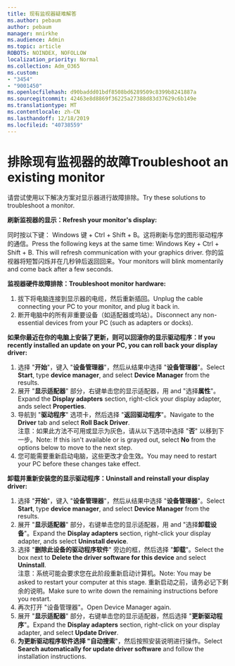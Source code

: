 ```yaml
---
title: 现有监视器疑难解答
ms.author: pebaum
author: pebaum
manager: mnirkhe
ms.audience: Admin
ms.topic: article
ROBOTS: NOINDEX, NOFOLLOW
localization_priority: Normal
ms.collection: Adm_O365
ms.custom:
- "3454"
- "9001450"
ms.openlocfilehash: d90baddd01bdf8508bd6289509c8399b8241887a
ms.sourcegitcommit: 42463e8d8869f36225a27388d83d37629c6b149e
ms.translationtype: MT
ms.contentlocale: zh-CN
ms.lasthandoff: 12/18/2019
ms.locfileid: "40738559"
---
```

# <a name="troubleshoot-an-existing-monitor"></a><span data-ttu-id="746bf-102">排除现有监视器的故障</span><span class="sxs-lookup"><span data-stu-id="746bf-102">Troubleshoot an existing monitor</span></span>

<span data-ttu-id="746bf-103">请尝试使用以下解决方案对显示器进行故障排除。</span><span class="sxs-lookup"><span data-stu-id="746bf-103">Try these solutions to troubleshoot a monitor.</span></span> 

<span data-ttu-id="746bf-104">**刷新监视器的显示：**</span><span class="sxs-lookup"><span data-stu-id="746bf-104">**Refresh your monitor's display:**</span></span>

<span data-ttu-id="746bf-105">同时按以下键： Windows 键 + Ctrl + Shift + B。这将刷新与您的图形驱动程序的通信。</span><span class="sxs-lookup"><span data-stu-id="746bf-105">Press the following keys at the same time: Windows Key  + Ctrl + Shift + B. This will refresh communication with your graphics driver.</span></span> <span data-ttu-id="746bf-106">你的监视器将短暂闪烁并在几秒钟后返回回来。</span><span class="sxs-lookup"><span data-stu-id="746bf-106">Your monitors will blink momentarily and come back after a few seconds.</span></span>

<span data-ttu-id="746bf-107">**监视器硬件故障排除：**</span><span class="sxs-lookup"><span data-stu-id="746bf-107">**Troubleshoot monitor hardware:**</span></span>

1. <span data-ttu-id="746bf-108">拔下将电脑连接到显示器的电缆，然后重新插回。</span><span class="sxs-lookup"><span data-stu-id="746bf-108">Unplug the cable connecting your PC to your monitor, and plug it back in.</span></span>
2. <span data-ttu-id="746bf-109">断开电脑中的所有非重要设备（如适配器或坞站）。</span><span class="sxs-lookup"><span data-stu-id="746bf-109">Disconnect any non-essential devices from your PC (such as adapters or docks).</span></span>

<span data-ttu-id="746bf-110">**如果你最近在你的电脑上安装了更新，则可以回滚你的显示驱动程序：**</span><span class="sxs-lookup"><span data-stu-id="746bf-110">**If you recently installed an update on your PC, you can roll back your display driver:**</span></span>

1. <span data-ttu-id="746bf-111">选择 "**开始**"，键入 "**设备管理器**"，然后从结果中选择 "**设备管理器**"。</span><span class="sxs-lookup"><span data-stu-id="746bf-111">Select **Start**, type **device manager**, and select **Device Manager** from the results.</span></span>
2. <span data-ttu-id="746bf-112">展开 "**显示适配器**" 部分，右键单击您的显示适配器，用 and "选择**属性**"。</span><span class="sxs-lookup"><span data-stu-id="746bf-112">Expand the **Display adapters** section, right-click your display adapter, ands select **Properties**.</span></span>
3. <span data-ttu-id="746bf-113">导航到 "**驱动程序**" 选项卡，然后选择 "**返回驱动程序**"。</span><span class="sxs-lookup"><span data-stu-id="746bf-113">Navigate to the **Driver** tab and select **Roll Back Driver**.</span></span> <br>
<span data-ttu-id="746bf-114">注意：如果此方法不可用或显示为灰色，请从以下选项中选择 "**否**" 以移到下一步。</span><span class="sxs-lookup"><span data-stu-id="746bf-114">Note: If this isn't available or is grayed out, select **No** from the options below to move to the next step.</span></span>
4. <span data-ttu-id="746bf-115">您可能需要重新启动电脑，这些更改才会生效。</span><span class="sxs-lookup"><span data-stu-id="746bf-115">You may need to restart your PC before these changes take effect.</span></span>

<span data-ttu-id="746bf-116">**卸载并重新安装您的显示驱动程序：**</span><span class="sxs-lookup"><span data-stu-id="746bf-116">**Uninstall and reinstall your display driver:**</span></span>

1. <span data-ttu-id="746bf-117">选择 "**开始**"，键入 "**设备管理器**"，然后从结果中选择 "**设备管理器**"。</span><span class="sxs-lookup"><span data-stu-id="746bf-117">Select **Start**, type **device manager**, and select **Device Manager** from the results.</span></span>
2. <span data-ttu-id="746bf-118">展开 "**显示适配器**" 部分，右键单击您的显示适配器，用 and "选择**卸载设备**"。</span><span class="sxs-lookup"><span data-stu-id="746bf-118">Expand the **Display adapters** section, right-click your display adapter, ands select **Uninstall device**.</span></span> 
3. <span data-ttu-id="746bf-119">选择 "**删除此设备的驱动程序软件**" 旁边的框，然后选择 "**卸载**"。</span><span class="sxs-lookup"><span data-stu-id="746bf-119">Select the box next to **Delete the driver software for this device** and select **Uninstall**.</span></span><br>
<span data-ttu-id="746bf-120">注意：系统可能会要求您在此阶段重新启动计算机。</span><span class="sxs-lookup"><span data-stu-id="746bf-120">Note: You may be asked to restart your computer at this stage.</span></span> <span data-ttu-id="746bf-121">重新启动之前，请务必记下剩余的说明。</span><span class="sxs-lookup"><span data-stu-id="746bf-121">Make sure to write down the remaining instructions before you restart.</span></span>
4. <span data-ttu-id="746bf-122">再次打开 "设备管理器"。</span><span class="sxs-lookup"><span data-stu-id="746bf-122">Open Device Manager again.</span></span>
5. <span data-ttu-id="746bf-123">展开 "**显示适配器**" 部分，右键单击您的显示适配器，然后选择 "**更新驱动程序**"。</span><span class="sxs-lookup"><span data-stu-id="746bf-123">Expand the **Display adapters** section, right-click on your display adapter, and select **Update Driver**.</span></span>
6. <span data-ttu-id="746bf-124">**为更新驱动程序软件选择 "自动搜索**"，然后按照安装说明进行操作。</span><span class="sxs-lookup"><span data-stu-id="746bf-124">Select **Search automatically for update driver software** and follow the installation instructions.</span></span>